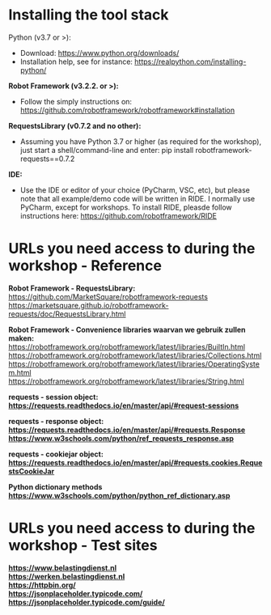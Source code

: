 # Installing the tool stack

Python (v3.7 or >):
- Download: https://www.python.org/downloads/  
- Installation help, see for instance: https://realpython.com/installing-python/  

<b>Robot Framework (v3.2.2. or >):</b>
  - Follow the simply instructions on: https://github.com/robotframework/robotframework#installation  

<b>RequestsLibrary (v0.7.2 and no other):</b>  
  - Assuming you have Python 3.7 or higher (as required for the workshop), just start a shell/command-line and enter: pip install robotframework-requests==0.7.2  
  
<b>IDE:</b>  
  - Use the IDE or editor of your choice (PyCharm, VSC, etc), but please note that all example/demo code will be written in RIDE. I normally use PyCharm, except for workshops. To install RIDE, pleasde follow instructions here: https://github.com/robotframework/RIDE

# URLs you need access to during the workshop - Reference  

<b>Robot Framework - RequestsLibrary:</b>  
  https://github.com/MarketSquare/robotframework-requests  
  https://marketsquare.github.io/robotframework-requests/doc/RequestsLibrary.html  

<b>Robot Framework - Convenience libraries waarvan we gebruik zullen maken:</b>  
  https://robotframework.org/robotframework/latest/libraries/BuiltIn.html  
  https://robotframework.org/robotframework/latest/libraries/Collections.html  
  https://robotframework.org/robotframework/latest/libraries/OperatingSystem.html  
  https://robotframework.org/robotframework/latest/libraries/String.html  

<b>requests - session object:<b>  
  https://requests.readthedocs.io/en/master/api/#request-sessions  

<b>requests - response object:</b>  
  https://requests.readthedocs.io/en/master/api/#requests.Response  
  https://www.w3schools.com/python/ref_requests_response.asp  

<b>requests - cookiejar object:</b>  
  https://requests.readthedocs.io/en/master/api/#requests.cookies.RequestsCookieJar  

<b>Python dictionary methods</b>  
  https://www.w3schools.com/python/python_ref_dictionary.asp  

# URLs you need access to during the workshop - Test sites 

  https://www.belastingdienst.nl  
  https://werken.belastingdienst.nl  
  https://httpbin.org/  
  https://jsonplaceholder.typicode.com/  
  https://jsonplaceholder.typicode.com/guide/  
